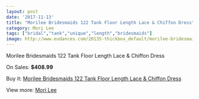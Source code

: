 ```yaml
---
layout: post
date: '2017-11-13'
title: "Morilee Bridesmaids 122 Tank Floor Length Lace & Chiffon Dress"
category: Mori Lee
tags: ["bridal","tank","unique","length","bridesmaids"]
image: http://www.eudances.com/20135-thickbox_default/morilee-bridesmaids-122-tank-floor-length-lace-chiffon-dress.jpg
---
```

Morilee Bridesmaids 122 Tank Floor Length Lace & Chiffon Dress

On Sales: **$408.99**
<a href="https://www.eudances.com/en/mori-lee/6031-morilee-bridesmaids-122-tank-floor-length-lace-chiffon-dress.html"><amp-img layout="responsive" width="600" height="600" src="//www.eudances.com/20135-thickbox_default/morilee-bridesmaids-122-tank-floor-length-lace-chiffon-dress.jpg" alt="Morilee Bridesmaids 122 Tank Floor Length Lace & Chiffon Dress 0" /></a>
<a href="https://www.eudances.com/en/mori-lee/6031-morilee-bridesmaids-122-tank-floor-length-lace-chiffon-dress.html"><amp-img layout="responsive" width="600" height="600" src="//www.eudances.com/20137-thickbox_default/morilee-bridesmaids-122-tank-floor-length-lace-chiffon-dress.jpg" alt="Morilee Bridesmaids 122 Tank Floor Length Lace & Chiffon Dress 1" /></a>
<a href="https://www.eudances.com/en/mori-lee/6031-morilee-bridesmaids-122-tank-floor-length-lace-chiffon-dress.html"><amp-img layout="responsive" width="600" height="600" src="//www.eudances.com/20136-thickbox_default/morilee-bridesmaids-122-tank-floor-length-lace-chiffon-dress.jpg" alt="Morilee Bridesmaids 122 Tank Floor Length Lace & Chiffon Dress 2" /></a>

Buy it: [Morilee Bridesmaids 122 Tank Floor Length Lace & Chiffon Dress](https://www.eudances.com/en/mori-lee/6031-morilee-bridesmaids-122-tank-floor-length-lace-chiffon-dress.html "Morilee Bridesmaids 122 Tank Floor Length Lace & Chiffon Dress")

View more: [Mori Lee](https://www.eudances.com/en/65-mori-lee "Mori Lee")